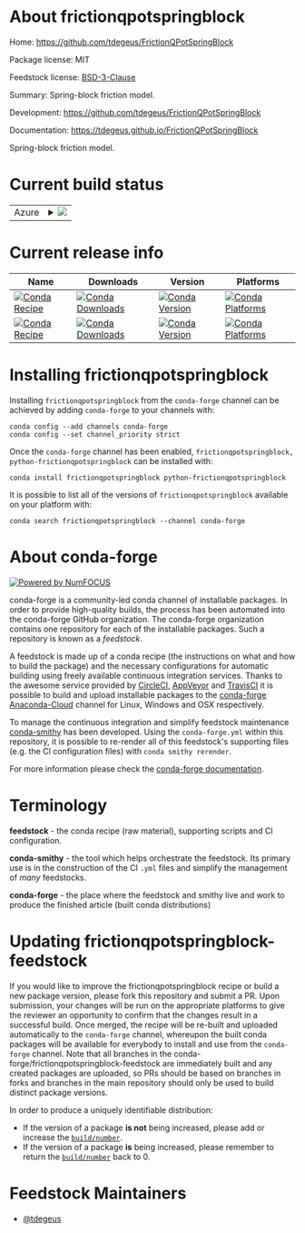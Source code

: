 About frictionqpotspringblock
=============================

Home: https://github.com/tdegeus/FrictionQPotSpringBlock

Package license: MIT

Feedstock license: [BSD-3-Clause](https://github.com/conda-forge/frictionqpotspringblock-feedstock/blob/master/LICENSE.txt)

Summary: Spring-block friction model.

Development: https://github.com/tdegeus/FrictionQPotSpringBlock

Documentation: https://tdegeus.github.io/FrictionQPotSpringBlock

Spring-block friction model.

Current build status
====================


<table>
    
  <tr>
    <td>Azure</td>
    <td>
      <details>
        <summary>
          <a href="https://dev.azure.com/conda-forge/feedstock-builds/_build/latest?definitionId=12251&branchName=master">
            <img src="https://dev.azure.com/conda-forge/feedstock-builds/_apis/build/status/frictionqpotspringblock-feedstock?branchName=master">
          </a>
        </summary>
        <table>
          <thead><tr><th>Variant</th><th>Status</th></tr></thead>
          <tbody><tr>
              <td>linux_64</td>
              <td>
                <a href="https://dev.azure.com/conda-forge/feedstock-builds/_build/latest?definitionId=12251&branchName=master">
                  <img src="https://dev.azure.com/conda-forge/feedstock-builds/_apis/build/status/frictionqpotspringblock-feedstock?branchName=master&jobName=linux&configuration=linux_64_" alt="variant">
                </a>
              </td>
            </tr><tr>
              <td>osx_64</td>
              <td>
                <a href="https://dev.azure.com/conda-forge/feedstock-builds/_build/latest?definitionId=12251&branchName=master">
                  <img src="https://dev.azure.com/conda-forge/feedstock-builds/_apis/build/status/frictionqpotspringblock-feedstock?branchName=master&jobName=osx&configuration=osx_64_" alt="variant">
                </a>
              </td>
            </tr><tr>
              <td>win_64</td>
              <td>
                <a href="https://dev.azure.com/conda-forge/feedstock-builds/_build/latest?definitionId=12251&branchName=master">
                  <img src="https://dev.azure.com/conda-forge/feedstock-builds/_apis/build/status/frictionqpotspringblock-feedstock?branchName=master&jobName=win&configuration=win_64_" alt="variant">
                </a>
              </td>
            </tr>
          </tbody>
        </table>
      </details>
    </td>
  </tr>
</table>

Current release info
====================

| Name | Downloads | Version | Platforms |
| --- | --- | --- | --- |
| [![Conda Recipe](https://img.shields.io/badge/recipe-frictionqpotspringblock-green.svg)](https://anaconda.org/conda-forge/frictionqpotspringblock) | [![Conda Downloads](https://img.shields.io/conda/dn/conda-forge/frictionqpotspringblock.svg)](https://anaconda.org/conda-forge/frictionqpotspringblock) | [![Conda Version](https://img.shields.io/conda/vn/conda-forge/frictionqpotspringblock.svg)](https://anaconda.org/conda-forge/frictionqpotspringblock) | [![Conda Platforms](https://img.shields.io/conda/pn/conda-forge/frictionqpotspringblock.svg)](https://anaconda.org/conda-forge/frictionqpotspringblock) |
| [![Conda Recipe](https://img.shields.io/badge/recipe-python--frictionqpotspringblock-green.svg)](https://anaconda.org/conda-forge/python-frictionqpotspringblock) | [![Conda Downloads](https://img.shields.io/conda/dn/conda-forge/python-frictionqpotspringblock.svg)](https://anaconda.org/conda-forge/python-frictionqpotspringblock) | [![Conda Version](https://img.shields.io/conda/vn/conda-forge/python-frictionqpotspringblock.svg)](https://anaconda.org/conda-forge/python-frictionqpotspringblock) | [![Conda Platforms](https://img.shields.io/conda/pn/conda-forge/python-frictionqpotspringblock.svg)](https://anaconda.org/conda-forge/python-frictionqpotspringblock) |

Installing frictionqpotspringblock
==================================

Installing `frictionqpotspringblock` from the `conda-forge` channel can be achieved by adding `conda-forge` to your channels with:

```
conda config --add channels conda-forge
conda config --set channel_priority strict
```

Once the `conda-forge` channel has been enabled, `frictionqpotspringblock, python-frictionqpotspringblock` can be installed with:

```
conda install frictionqpotspringblock python-frictionqpotspringblock
```

It is possible to list all of the versions of `frictionqpotspringblock` available on your platform with:

```
conda search frictionqpotspringblock --channel conda-forge
```


About conda-forge
=================

[![Powered by NumFOCUS](https://img.shields.io/badge/powered%20by-NumFOCUS-orange.svg?style=flat&colorA=E1523D&colorB=007D8A)](http://numfocus.org)

conda-forge is a community-led conda channel of installable packages.
In order to provide high-quality builds, the process has been automated into the
conda-forge GitHub organization. The conda-forge organization contains one repository
for each of the installable packages. Such a repository is known as a *feedstock*.

A feedstock is made up of a conda recipe (the instructions on what and how to build
the package) and the necessary configurations for automatic building using freely
available continuous integration services. Thanks to the awesome service provided by
[CircleCI](https://circleci.com/), [AppVeyor](https://www.appveyor.com/)
and [TravisCI](https://travis-ci.com/) it is possible to build and upload installable
packages to the [conda-forge](https://anaconda.org/conda-forge)
[Anaconda-Cloud](https://anaconda.org/) channel for Linux, Windows and OSX respectively.

To manage the continuous integration and simplify feedstock maintenance
[conda-smithy](https://github.com/conda-forge/conda-smithy) has been developed.
Using the ``conda-forge.yml`` within this repository, it is possible to re-render all of
this feedstock's supporting files (e.g. the CI configuration files) with ``conda smithy rerender``.

For more information please check the [conda-forge documentation](https://conda-forge.org/docs/).

Terminology
===========

**feedstock** - the conda recipe (raw material), supporting scripts and CI configuration.

**conda-smithy** - the tool which helps orchestrate the feedstock.
                   Its primary use is in the construction of the CI ``.yml`` files
                   and simplify the management of *many* feedstocks.

**conda-forge** - the place where the feedstock and smithy live and work to
                  produce the finished article (built conda distributions)


Updating frictionqpotspringblock-feedstock
==========================================

If you would like to improve the frictionqpotspringblock recipe or build a new
package version, please fork this repository and submit a PR. Upon submission,
your changes will be run on the appropriate platforms to give the reviewer an
opportunity to confirm that the changes result in a successful build. Once
merged, the recipe will be re-built and uploaded automatically to the
`conda-forge` channel, whereupon the built conda packages will be available for
everybody to install and use from the `conda-forge` channel.
Note that all branches in the conda-forge/frictionqpotspringblock-feedstock are
immediately built and any created packages are uploaded, so PRs should be based
on branches in forks and branches in the main repository should only be used to
build distinct package versions.

In order to produce a uniquely identifiable distribution:
 * If the version of a package **is not** being increased, please add or increase
   the [``build/number``](https://docs.conda.io/projects/conda-build/en/latest/resources/define-metadata.html#build-number-and-string).
 * If the version of a package **is** being increased, please remember to return
   the [``build/number``](https://docs.conda.io/projects/conda-build/en/latest/resources/define-metadata.html#build-number-and-string)
   back to 0.

Feedstock Maintainers
=====================

* [@tdegeus](https://github.com/tdegeus/)

